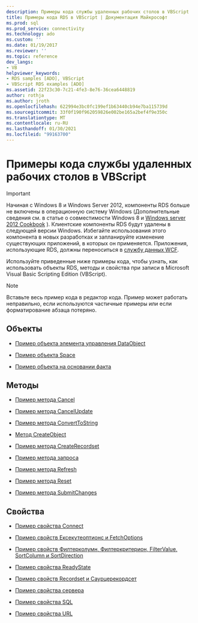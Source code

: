 ```yaml
---
description: Примеры кода службы удаленных рабочих столов в VBScript
title: Примеры кода RDS в VBScript | Документация Майкрософт
ms.prod: sql
ms.prod_service: connectivity
ms.technology: ado
ms.custom: ''
ms.date: 01/19/2017
ms.reviewer: ''
ms.topic: reference
dev_langs:
- VB
helpviewer_keywords:
- RDS samples [ADO], VBScript
- VBScript RDS examples [ADO]
ms.assetid: 22f23c30-7c21-4fe3-8e76-36cea6448819
author: rothja
ms.author: jroth
ms.openlocfilehash: 622994e3bc0fc199ef1b63440cb94e7ba115739d
ms.sourcegitcommit: 33f0f190f962059826e002be165a2bef4f9e350c
ms.translationtype: MT
ms.contentlocale: ru-RU
ms.lasthandoff: 01/30/2021
ms.locfileid: "99163700"
---
```

# <a name="rds-code-examples-in-vbscript"></a>Примеры кода службы удаленных рабочих столов в VBScript
> [!IMPORTANT]
>  Начиная с Windows 8 и Windows Server 2012, компоненты RDS больше не включены в операционную систему Windows (Дополнительные сведения см. в статье о совместимости Windows 8 и [Windows server 2012 Cookbook](https://www.microsoft.com/download/details.aspx?id=27416) ). Клиентские компоненты RDS будут удалены в следующей версии Windows. Избегайте использования этого компонента в новых разработках и запланируйте изменение существующих приложений, в которых он применяется. Приложения, использующие RDS, должны переноситься в [службу данных WCF](/dotnet/framework/wcf/).  
  
 Используйте приведенные ниже примеры кода, чтобы узнать, как использовать объекты RDS, методы и свойства при записи в Microsoft Visual Basic Scripting Edition (VBScript).  
  
> [!NOTE]
>  Вставьте весь пример кода в редактор кода. Пример может работать неправильно, если используются частичные примеры или если форматирование абзаца потеряно.  
  
## <a name="objects"></a>Объекты  
  
-   [Пример объекта элемента управления DataObject](./datacontrol-object-example-vbscript.md)  
  
-   [Пример объекта Space](./dataspace-object-and-createobject-method-example-vbscript.md)  
  
-   [Пример объекта на основании факта](./datafactory-object-query-method-and-createobject-method-example-vbscript.md)  
  
## <a name="methods"></a>Методы  
  
-   [Пример метода Cancel](./cancel-method-example-vbscript.md)  
  
-   [Пример метода CancelUpdate](./cancelupdate-method-example-vbscript.md)  
  
-   [Пример метода ConvertToString](./converttostring-method-example-vbscript.md)  
  
-   [Метод CreateObject](./dataspace-object-and-createobject-method-example-vbscript.md)  
  
-   [Пример метода CreateRecordset](./createrecordset-method-example-vbscript.md)  
  
-   [Пример метода запроса](./datafactory-object-query-method-and-createobject-method-example-vbscript.md)  
  
-   [Пример метода Refresh](./refresh-method-example-vbscript.md)  
  
-   [Пример метода Reset](./filter-column-criterion-value-sortcolumn-sortdirection-example-vbscript.md)  
  
-   [Пример метода SubmitChanges](./submitchanges-method-example-vbscript.md)  
  
## <a name="properties"></a>Свойства  
  
-   [Пример свойства Connect](./connect-property-example-vbscript.md)  
  
-   [Пример свойств Ексекутеоптионс и FetchOptions](./executeoptions-and-fetchoptions-properties-example-vbscript.md)  
  
-   [Пример свойств Филтерколумн, Филтеркритерион, FilterValue, SortColumn и SortDirection](./filter-column-criterion-value-sortcolumn-sortdirection-example-vbscript.md)  
  
-   [Пример свойства ReadyState](./readystate-property-example-vbscript.md)  
  
-   [Пример свойств Recordset и Саурцерекордсет](./recordset-and-sourcerecordset-properties-example-vbscript.md)  
  
-   [Пример свойства сервера](./server-property-example-vbscript.md)  
  
-   [Пример свойства SQL](./sql-property-example-vbscript.md)  
  
-   [Пример свойства URL](./url-property-example-vbscript.md)